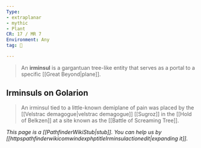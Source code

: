 ```yaml
---
Type:
- extraplanar
- mythic
- Plant
CR: 17 / MR 7
Environment: Any
tag: 👹

---
```


> An **irminsul** is a gargantuan tree-like entity that serves as a portal to a specific [[Great Beyond|plane]].


## Irminsuls on Golarion

> An irminsul tied to a little-known demiplane of pain was placed by the [[Velstrac demagogue|velstrac demagogue]] [[Sugroz]] in the [[Hold of Belkzen]] at a site known as the [[Battle of Screaming Tree]].



*This page is a [[PathfinderWikiStub|stub]]. You can help us by [[httpspathfinderwikicomwindexphptitleIrminsulactionedit|expanding it]].*







